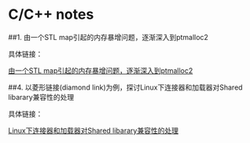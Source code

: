 # C/C++ notes

##1. 由一个STL map引起的内存暴增问题，逐渐深入到ptmalloc2

具体链接：

[由一个STL map引起的内存暴增问题，逐渐深入到ptmalloc2](./0001/)



##4. 以菱形链接(diamond link)为例，探讨Linux下连接器和加载器对Shared libarary兼容性的处理

具体链接：

[Linux下连接器和加载器对Shared libarary兼容性的处理](./0004/)
